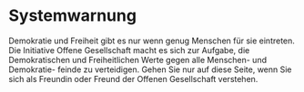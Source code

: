 # Systemwarnung

Demokratie und Freiheit gibt es nur wenn genug Menschen für sie eintreten.
Die Initiative Offene Gesellschaft macht es sich zur Aufgabe, die Demokratischen und Freiheitlichen Werte gegen alle Menschen- und Demokratie- feinde zu verteidigen.
Gehen Sie nur auf diese Seite, wenn Sie sich als Freundin oder Freund der Offenen Gesellschaft verstehen.
